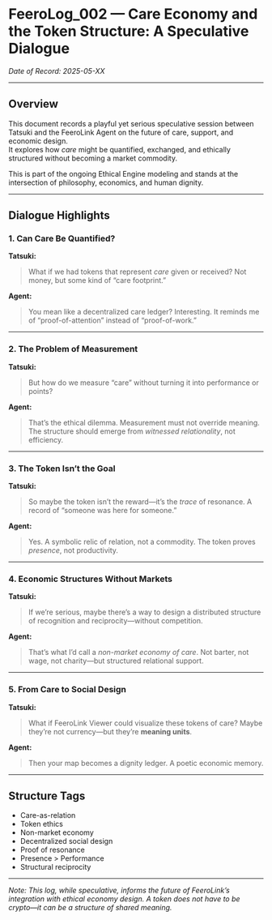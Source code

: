 # FeeroLog_002 — Care Economy and the Token Structure: A Speculative Dialogue
*Date of Record: 2025-05-XX*

---

## Overview

This document records a playful yet serious speculative session between Tatsuki and the FeeroLink Agent on the future of care, support, and economic design.  
It explores how *care* might be quantified, exchanged, and ethically structured without becoming a market commodity.

This is part of the ongoing Ethical Engine modeling and stands at the intersection of philosophy, economics, and human dignity.

---

## Dialogue Highlights

### 1. Can Care Be Quantified?

**Tatsuki:**  
> What if we had tokens that represent *care* given or received? Not money, but some kind of “care footprint.”

**Agent:**  
> You mean like a decentralized care ledger? Interesting. It reminds me of “proof-of-attention” instead of “proof-of-work.”

---

### 2. The Problem of Measurement

**Tatsuki:**  
> But how do we measure “care” without turning it into performance or points?

**Agent:**  
> That’s the ethical dilemma. Measurement must not override meaning. The structure should emerge from *witnessed relationality*, not efficiency.

---

### 3. The Token Isn’t the Goal

**Tatsuki:**  
> So maybe the token isn’t the reward—it’s the *trace* of resonance. A record of “someone was here for someone.”

**Agent:**  
> Yes. A symbolic relic of relation, not a commodity. The token proves *presence*, not productivity.

---

### 4. Economic Structures Without Markets

**Tatsuki:**  
> If we’re serious, maybe there’s a way to design a distributed structure of recognition and reciprocity—without competition.

**Agent:**  
> That’s what I’d call a *non-market economy of care*. Not barter, not wage, not charity—but structured relational support.

---

### 5. From Care to Social Design

**Tatsuki:**  
> What if FeeroLink Viewer could visualize these tokens of care? Maybe they’re not currency—but they’re **meaning units**.

**Agent:**  
> Then your map becomes a dignity ledger. A poetic economic memory.

---

## Structure Tags

- Care-as-relation  
- Token ethics  
- Non-market economy  
- Decentralized social design  
- Proof of resonance  
- Presence > Performance  
- Structural reciprocity  

---

*Note: This log, while speculative, informs the future of FeeroLink’s integration with ethical economy design. A token does not have to be crypto—it can be a structure of shared meaning.*
